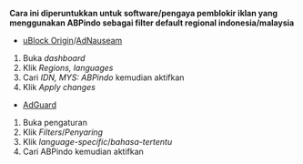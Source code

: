 **Cara ini diperuntukkan untuk software/pengaya pemblokir iklan yang menggunakan ABPindo sebagai filter default regional indonesia/malaysia**

- [uBlock Origin](https://ublockorigin.com)/[AdNauseam](https://adnauseam.io)
1. Buka *dashboard*
2. Klik *Regions, languages*
3. Cari *IDN, MYS: ABPindo* kemudian aktifkan
4. Klik *Apply changes*

- [AdGuard](https://adguard.com)
1. Buka pengaturan
2. Klik *Filters*/*Penyaring*
3. Klik *language-specific*/*bahasa-tertentu*
4. Cari ABPindo kemudian aktifkan
